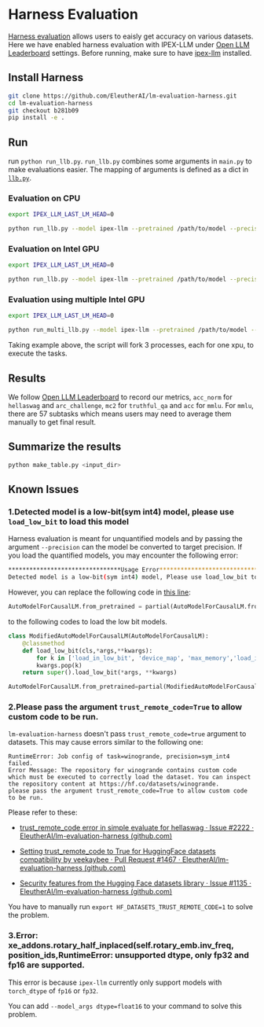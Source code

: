 # Harness Evaluation
[Harness evaluation](https://github.com/EleutherAI/lm-evaluation-harness) allows users to eaisly get accuracy on various datasets. Here we have enabled harness evaluation with IPEX-LLM under
[Open LLM Leaderboard](https://huggingface.co/spaces/HuggingFaceH4/open_llm_leaderboard) settings.
Before running, make sure to have [ipex-llm](../../../README.md) installed.

## Install Harness
```bash
git clone https://github.com/EleutherAI/lm-evaluation-harness.git
cd lm-evaluation-harness
git checkout b281b09
pip install -e .
```

## Run
run `python run_llb.py`. `run_llb.py` combines some arguments in `main.py` to make evaluations easier. The mapping of arguments is defined as a dict in [`llb.py`](llb.py).

### Evaluation on CPU
```bash
export IPEX_LLM_LAST_LM_HEAD=0

python run_llb.py --model ipex-llm --pretrained /path/to/model --precision nf3 sym_int4 nf4 --device cpu --tasks hellaswag arc mmlu truthfulqa --batch 1 --no_cache
```
### Evaluation on Intel GPU
```bash
export IPEX_LLM_LAST_LM_HEAD=0

python run_llb.py --model ipex-llm --pretrained /path/to/model --precision nf3 sym_int4 nf4 --device xpu --tasks hellaswag arc mmlu truthfulqa --batch 1 --no_cache
```
### Evaluation using multiple Intel GPU
```bash
export IPEX_LLM_LAST_LM_HEAD=0

python run_multi_llb.py --model ipex-llm --pretrained /path/to/model --precision nf3 sym_int4 nf4 --device xpu:0,2,3 --tasks hellaswag arc mmlu truthfulqa --batch 1 --no_cache
```
Taking example above, the script will fork 3 processes, each for one xpu, to execute the tasks.
## Results
We follow [Open LLM Leaderboard](https://huggingface.co/spaces/HuggingFaceH4/open_llm_leaderboard) to record our metrics, `acc_norm` for `hellaswag` and `arc_challenge`, `mc2` for `truthful_qa` and `acc` for `mmlu`. For `mmlu`, there are 57 subtasks which means users may need to average them manually to get final result.
## Summarize the results
```python
python make_table.py <input_dir>
```

## Known Issues
### 1.Detected model is a low-bit(sym int4) model, please use `load_low_bit` to load this model
Harness evaluation is meant for unquantified models and by passing the argument `--precision` can the model be converted to target precision. If you load the quantified models, you may encounter the following error:
```bash
********************************Usage Error********************************
Detected model is a low-bit(sym int4) model, Please use load_low_bit to load this model.
```
 However, you can replace the following code in [this line](https://github.com/intel-analytics/ipex-llm/blob/main/python/llm/dev/benchmark/harness/ipexllm.py#L52):
```python
AutoModelForCausalLM.from_pretrained = partial(AutoModelForCausalLM.from_pretrained,**self.bigdl_llm_kwargs)
```
to the following codes to load the low bit models.
```python
class ModifiedAutoModelForCausalLM(AutoModelForCausalLM):
    @classmethod
    def load_low_bit(cls,*args,**kwargs):
        for k in ['load_in_low_bit', 'device_map', 'max_memory','load_in_4bit']:
        kwargs.pop(k)
    return super().load_low_bit(*args, **kwargs)

AutoModelForCausalLM.from_pretrained=partial(ModifiedAutoModelForCausalLM.load_low_bit, *self.bigdl_llm_kwargs)
```
### 2.Please pass the argument `trust_remote_code=True` to allow custom code to be run.
`lm-evaluation-harness` doesn't pass `trust_remote_code=true` argument to datasets. This may cause errors similar to the following one:
```
RuntimeError: Job config of task=winogrande, precision=sym_int4 failed.
Error Message: The repository for winogrande contains custom code which must be executed to correctly load the dataset. You can inspect the repository content at https://hf.co/datasets/winogrande.
please pass the argument trust_remote_code=True to allow custom code to be run.
```
Please refer to these:

- [trust_remote_code error in simple evaluate for hellaswag · Issue #2222 · EleutherAI/lm-evaluation-harness (github.com) ](https://github.com/EleutherAI/lm-evaluation-harness/issues/2222)

- [Setting trust_remote_code to True for HuggingFace datasets compatibility by veekaybee · Pull Request #1467 · EleutherAI/lm-evaluation-harness (github.com)](https://github.com/EleutherAI/lm-evaluation-harness/pull/1467#issuecomment-1964282427)

- [Security features from the Hugging Face datasets library · Issue #1135 · EleutherAI/lm-evaluation-harness (github.com)](https://github.com/EleutherAI/lm-evaluation-harness/issues/1135#issuecomment-1961928695)

You have to manually run `export HF_DATASETS_TRUST_REMOTE_CODE=1` to solve the problem.

### 3.Error: xe_addons.rotary_half_inplaced(self.rotary_emb.inv_freq, position_ids,RuntimeError: unsupported dtype, only fp32 and fp16 are supported.
This error is because `ipex-llm` currently only support models with `torch_dtype` of `fp16` or `fp32`.

You can add `--model_args dtype=float16` to your command to solve this problem.